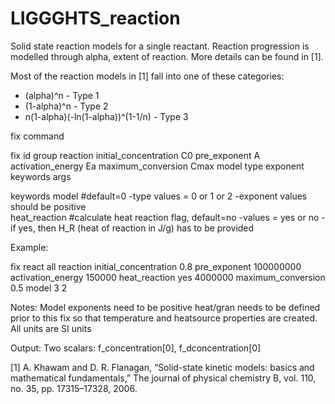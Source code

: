 # LIGGGHTS_reaction

Solid state reaction models for a single reactant. Reaction progression is modelled through alpha, extent of reaction. More details can be found in [1]. 

Most of the reaction models in [1] fall into one of these categories:
  - (alpha)^n - Type 1
  - (1-alpha)^n - Type 2
  - n(1-alpha)(-ln(1-alpha))^(1-1/n) - Type 3

fix command

fix id group reaction initial_concentration C0 pre_exponent A activation_energy Ea maximum_conversion Cmax model type exponent keywords args

keywords
  model #default=0
    -type values = 0 or 1 or 2
    -exponent values should be positive      
  heat_reaction #calculate heat reaction flag, default=no 
    -values = yes or no
    -if yes, then H_R (heat of reaction in J/g) has to be provided	

Example:

fix	react all reaction initial_concentration 0.8 pre_exponent 100000000 activation_energy 150000 heat_reaction yes 4000000 maximum_conversion 0.5 model 3 2

Notes:
Model exponents need to be positive
heat/gran needs to be defined prior to this fix so that temperature and heatsource properties are created.
All units are SI units

Output:
Two scalars: f_concentration[0], f_dconcentration[0]


[1]	A. Khawam and D. R. Flanagan, “Solid-state kinetic models: basics and mathematical fundamentals,” The journal of physical chemistry B, vol. 110, no. 35, pp. 17315–17328, 2006.

